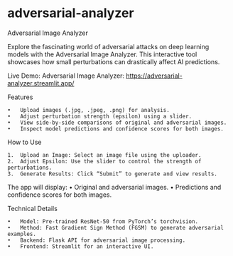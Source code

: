 # adversarial-analyzer

Adversarial Image Analyzer

Explore the fascinating world of adversarial attacks on deep learning models with the Adversarial Image Analyzer. This interactive tool showcases how small perturbations can drastically affect AI predictions.

Live Demo:
Adversarial Image Analyzer: https://adversarial-analyzer.streamlit.app/

Features

	•	Upload images (.jpg, .jpeg, .png) for analysis.
	•	Adjust perturbation strength (epsilon) using a slider.
	•	View side-by-side comparisons of original and adversarial images.
	•	Inspect model predictions and confidence scores for both images.

How to Use

	1.	Upload an Image: Select an image file using the uploader.
	2.	Adjust Epsilon: Use the slider to control the strength of perturbations.
	3.	Generate Results: Click “Submit” to generate and view results.

The app will display:
	•	Original and adversarial images.
	•	Predictions and confidence scores for both images.

Technical Details

	•	Model: Pre-trained ResNet-50 from PyTorch’s torchvision.
	•	Method: Fast Gradient Sign Method (FGSM) to generate adversarial examples.
	•	Backend: Flask API for adversarial image processing.
	•	Frontend: Streamlit for an interactive UI.